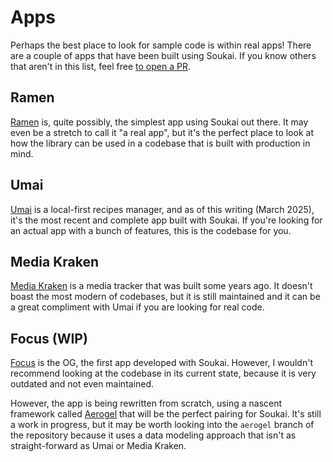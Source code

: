 # Apps

Perhaps the best place to look for sample code is within real apps! There are a couple of apps that have been built using Soukai. If you know others that aren't in this list, feel free [to open a PR](https://github.com/NoelDeMartin/soukai/pulls).

## Ramen

[Ramen](https://ramen.noeldemartin.com/) is, quite possibly, the simplest app using Soukai out there. It may even be a stretch to call it "a real app", but it's the perfect place to look at how the library can be used in a codebase that is built with production in mind.

## Umai

[Umai](https://umai.noeldemartin.com/) is a local-first recipes manager, and as of this writing (March 2025), it's the most recent and complete app built with Soukai. If you're looking for an actual app with a bunch of features, this is the codebase for you.

## Media Kraken

[Media Kraken](https://noeldemartin.github.io/media-kraken/) is a media tracker that was built some years ago. It doesn't boast the most modern of codebases, but it is still maintained and it can be a great compliment with Umai if you are looking for real code.

## Focus (WIP)

[Focus](https://focus.noeldemartin.com/) is the OG, the first app developed with Soukai. However, I wouldn't recommend looking at the codebase in its current state, because it is very outdated and not even maintained.

However, the app is being rewritten from scratch, using a nascent framework called [Aerogel](https://aerogel.js.org) that will be the perfect pairing for Soukai. It's still a work in progress, but it may be worth looking into the `aerogel` branch of the repository because it uses a data modeling approach that isn't as straight-forward as Umai or Media Kraken.
